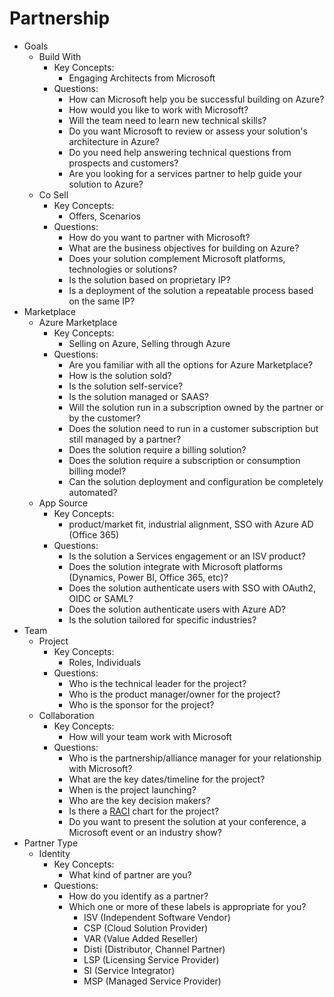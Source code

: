 # Partnership

* Goals
    * Build With
        * Key Concepts:
            * Engaging Architects from Microsoft
        * Questions:
            * How can Microsoft help you be successful building on Azure?
            * How would you like to work with Microsoft?
            * Will the team need to learn new technical skills?
            * Do you want Microsoft to review or assess your solution's architecture in Azure?
            * Do you need help answering technical questions from prospects and customers?
            * Are you looking for a services partner to help guide your solution to Azure?
    * Co Sell
        * Key Concepts:
            * Offers, Scenarios
        * Questions:
            * How do you want to partner with Microsoft?
            * What are the business objectives for building on Azure?
            * Does your solution complement Microsoft platforms, technologies or solutions?
            * Is the solution based on proprietary IP?
            * Is a deployment of the solution a repeatable process based on the same IP?
* Marketplace
    * Azure Marketplace
        * Key Concepts:
            * Selling on Azure, Selling through Azure
        * Questions:
            * Are you familiar with all the options for Azure Marketplace?
            * How is the solution sold?
            * Is the solution self-service?
            * Is the solution managed or SAAS?
            * Will the solution run in a subscription owned by the partner or by the customer?
            * Does the solution need to run in a customer subscription but still managed by a partner?
            * Does the solution require a billing solution?
            * Does the solution require a subscription or consumption billing model?
            * Can the solution deployment and configuration be completely automated?
    * App Source
        * Key Concepts:
            * product/market fit, industrial alignment, SSO with Azure AD (Office 365)
        * Questions:
            * Is the solution a Services engagement or an ISV product?
            * Does the solution integrate with Microsoft platforms (Dynamics, Power BI, Office 365, etc)?
            * Does the solution authenticate users with SSO with OAuth2, OIDC or SAML?
            * Does the solution authenticate users with Azure AD?
            * Is the solution tailored for specific industries?
* Team
    * Project
        * Key Concepts:
            * Roles, Individuals
        * Questions:
            * Who is the technical leader for the project?
            * Who is the product manager/owner for the project?
            * Who is the sponsor for the project?
    * Collaboration
        * Key Concepts:
            * How will your team work with Microsoft
        * Questions:
            * Who is the partnership/alliance manager for your relationship with Microsoft?
            * What are the key dates/timeline for the project?
            * When is the project launching?
            * Who are the key decision makers?
            * Is there a [RACI](https://www.projectmanager.com/blog/how-to-make-a-raci-chart-for-a-project-with-example) chart for the project?
            * Do you want to present the solution at your conference, a Microsoft event or an industry show?
* Partner Type
    * Identity
        * Key Concepts:
            * What kind of partner are you?
        * Questions:
            * How do you identify as a partner?
            * Which one or more of these labels is appropriate for you?
                * ISV (Independent Software Vendor)
                * CSP (Cloud Solution Provider)
                * VAR (Value Added Reseller)
                * Disti (Distributor, Channel Partner)
                * LSP (Licensing Service Provider)
                * SI (Service Integrator)
                * MSP (Managed Service Provider)